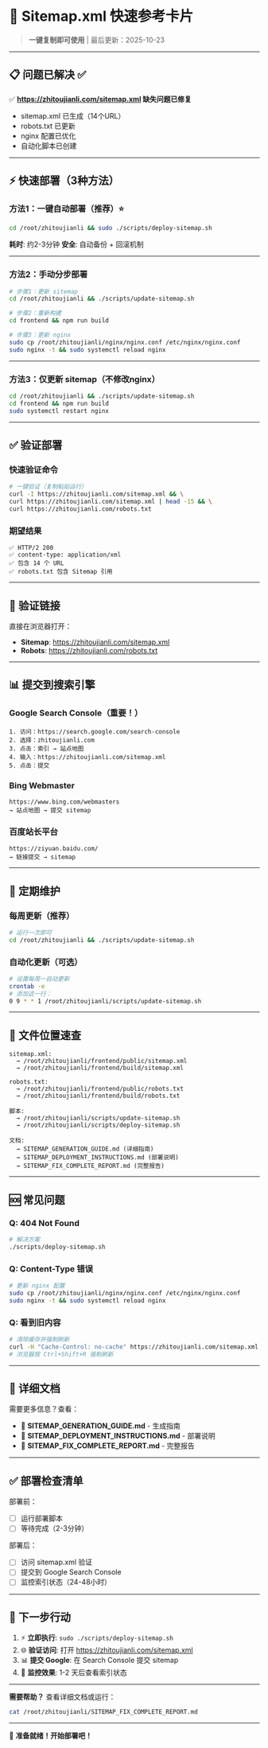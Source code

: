 # 🚀 Sitemap.xml 快速参考卡片

> **一键复制即可使用** | 最后更新：2025-10-23

---

## 📋 问题已解决 ✅

✅ **https://zhitoujianli.com/sitemap.xml 缺失问题已修复**

- sitemap.xml 已生成（14个URL）
- robots.txt 已更新
- nginx 配置已优化
- 自动化脚本已创建

---

## ⚡ 快速部署（3种方法）

### 方法1：一键自动部署（推荐）⭐

```bash
cd /root/zhitoujianli && sudo ./scripts/deploy-sitemap.sh
```

**耗时**: 约2-3分钟
**安全**: 自动备份 + 回滚机制

---

### 方法2：手动分步部署

```bash
# 步骤1：更新 sitemap
cd /root/zhitoujianli && ./scripts/update-sitemap.sh

# 步骤2：重新构建
cd frontend && npm run build

# 步骤3：更新 nginx
sudo cp /root/zhitoujianli/nginx/nginx.conf /etc/nginx/nginx.conf
sudo nginx -t && sudo systemctl reload nginx
```

---

### 方法3：仅更新 sitemap（不修改nginx）

```bash
cd /root/zhitoujianli && ./scripts/update-sitemap.sh
cd frontend && npm run build
sudo systemctl restart nginx
```

---

## ✅ 验证部署

### 快速验证命令

```bash
# 一键验证（复制粘贴运行）
curl -I https://zhitoujianli.com/sitemap.xml && \
curl https://zhitoujianli.com/sitemap.xml | head -15 && \
curl https://zhitoujianli.com/robots.txt
```

### 期望结果

```
✅ HTTP/2 200
✅ content-type: application/xml
✅ 包含 14 个 URL
✅ robots.txt 包含 Sitemap 引用
```

---

## 🔗 验证链接

直接在浏览器打开：

- **Sitemap**: https://zhitoujianli.com/sitemap.xml
- **Robots**: https://zhitoujianli.com/robots.txt

---

## 📊 提交到搜索引擎

### Google Search Console（重要！）

```
1. 访问：https://search.google.com/search-console
2. 选择：zhitoujianli.com
3. 点击：索引 → 站点地图
4. 输入：https://zhitoujianli.com/sitemap.xml
5. 点击：提交
```

### Bing Webmaster

```
https://www.bing.com/webmasters
→ 站点地图 → 提交 sitemap
```

### 百度站长平台

```
https://ziyuan.baidu.com/
→ 链接提交 → sitemap
```

---

## 🔄 定期维护

### 每周更新（推荐）

```bash
# 运行一次即可
cd /root/zhitoujianli && ./scripts/update-sitemap.sh
```

### 自动化更新（可选）

```bash
# 设置每周一自动更新
crontab -e
# 添加这一行：
0 9 * * 1 /root/zhitoujianli/scripts/update-sitemap.sh
```

---

## 📁 文件位置速查

```
sitemap.xml:
  → /root/zhitoujianli/frontend/public/sitemap.xml
  → /root/zhitoujianli/frontend/build/sitemap.xml

robots.txt:
  → /root/zhitoujianli/frontend/public/robots.txt
  → /root/zhitoujianli/frontend/build/robots.txt

脚本:
  → /root/zhitoujianli/scripts/update-sitemap.sh
  → /root/zhitoujianli/scripts/deploy-sitemap.sh

文档:
  → SITEMAP_GENERATION_GUIDE.md (详细指南)
  → SITEMAP_DEPLOYMENT_INSTRUCTIONS.md (部署说明)
  → SITEMAP_FIX_COMPLETE_REPORT.md (完整报告)
```

---

## 🆘 常见问题

### Q: 404 Not Found

```bash
# 解决方案
./scripts/deploy-sitemap.sh
```

### Q: Content-Type 错误

```bash
# 更新 nginx 配置
sudo cp /root/zhitoujianli/nginx/nginx.conf /etc/nginx/nginx.conf
sudo nginx -t && sudo systemctl reload nginx
```

### Q: 看到旧内容

```bash
# 清除缓存并强制刷新
curl -H "Cache-Control: no-cache" https://zhitoujianli.com/sitemap.xml
# 浏览器按 Ctrl+Shift+R 强制刷新
```

---

## 📖 详细文档

需要更多信息？查看：

- 📘 **SITEMAP_GENERATION_GUIDE.md** - 生成指南
- 📙 **SITEMAP_DEPLOYMENT_INSTRUCTIONS.md** - 部署说明
- 📗 **SITEMAP_FIX_COMPLETE_REPORT.md** - 完整报告

---

## ✅ 部署检查清单

部署前：
- [ ] 运行部署脚本
- [ ] 等待完成（2-3分钟）

部署后：
- [ ] 访问 sitemap.xml 验证
- [ ] 提交到 Google Search Console
- [ ] 监控索引状态（24-48小时）

---

## 🎯 下一步行动

1. ⚡ **立即执行**: `sudo ./scripts/deploy-sitemap.sh`
2. 🌐 **验证访问**: 打开 https://zhitoujianli.com/sitemap.xml
3. 📊 **提交 Google**: 在 Search Console 提交 sitemap
4. 👀 **监控效果**: 1-2 天后查看索引状态

---

**需要帮助？** 查看详细文档或运行：

```bash
cat /root/zhitoujianli/SITEMAP_FIX_COMPLETE_REPORT.md
```

---

🎉 **准备就绪！开始部署吧！**

